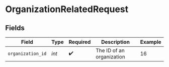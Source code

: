 # OrganizationRelatedRequest


## Fields

| Field                     | Type                      | Required                  | Description               | Example                   |
| ------------------------- | ------------------------- | ------------------------- | ------------------------- | ------------------------- |
| `organization_id`         | *int*                     | :heavy_check_mark:        | The ID of an organization | 16                        |